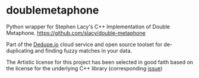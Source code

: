 # doublemetaphone

Python wrapper for Stephen Lacy's C++ Implementation of Double Metaphone. https://github.com/slacy/double-metaphone

Part of the [Dedupe.io](https://dedupe.io/) cloud service and open source toolset for de-duplicating and finding fuzzy matches in your data.

The Artistic license for this project has been selected in good faith based on the license for the underlying C++ library (corresponding [issue](https://github.com/slacy/double-metaphone/issues/1))
